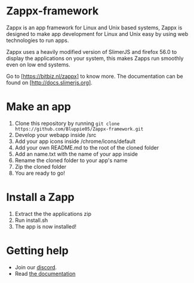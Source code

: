 # Zappx-framework

Zappx is an app framework for Linux and Unix based systems, Zappx is designed to make app development for Linux and Unix easy by using web technologies to run apps.

Zappx uses a heavily modified version of SlimerJS and firefox 56.0 to display the applications on your system, this makes Zapps run smoothly even on low end systems.

Go to [https://bitbiz.nl/zappx] to know more. The documentation can be found
on [http://docs.slimerjs.org].

# Make an app

1. Clone this repository by running ```git clone https://github.com/Bluppie05/Zappx-framework.git```
2. Develop your webapp inside /src
3. Add your app icons inside /chrome/icons/default
4. Add your own README.md to the root of the cloned folder
5. Add an name.txt with the name of your app inside
6. Rename the cloned folder to your app's name
7. Zip the cloned folder
8. You are ready to go!

# Install a Zapp

1. Extract the the applications zip
2. Run install.sh
3. The app is now installed!

# Getting help

- Join our [discord](https://discord.gg/dE4u8jp).
- Read [the documentation](http://docs.slimerjs.org/current/)
